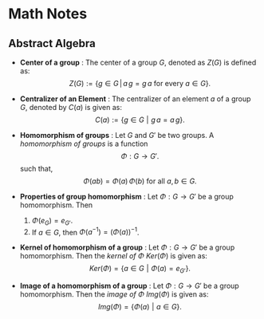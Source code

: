 # Math Notes

## Abstract Algebra

* **Center of a group** : The center of a group $G$, denoted as $Z(G)$ is
  defined as:
    $$Z(G) := \{ g \in G\,|\,a\,g = g\,a \textrm{ for every } a \in G \}.$$

* **Centralizer of an Element** : The centralizer of an element $a$ of a
  group $G$, denoted by $C(a)$ is given as:
    $$C(a) := \{ g \in G\,\,|\,\,g\,a = a\,g \}.$$

* **Homomorphism of groups** : Let $G$ and $G'$ be two groups.
  A _homomorphism of groups_ is a function
    $$\Phi : G \rightarrow G'.$$
  such that,
    $$\Phi(ab) = \Phi(a)\,\Phi(b) \textrm{ for all } a, b \in G.$$

* **Properties of group homomorphism** : Let $\Phi : G \rightarrow G'$ be a
  group homomorphism. Then
  1. $\Phi(e_{G}) = e_{G'}$.
  2. If $a \in G$, then $\Phi(a^{-1}) = (\Phi(a))^{-1}$.

* **Kernel of homomorphism of a group** : Let $\Phi : G \rightarrow G'$ be
  a group homomorphism. Then the _kernel of $\Phi$_ $Ker(\Phi)$ is given as:
    $$ Ker(\Phi) = \{ a \in G\,\,|\,\,\Phi(a) = e_{G'} \}.$$

* **Image of a homomorphism of a group** : Let $\Phi : G \rightarrow G'$ be a
  group homomorphism. Then the _image of $\Phi$_ $Img(\Phi)$ is given as:
    $$Img(\Phi) = \{ \Phi(a)\,\,|\,\,a \in G \}.$$
